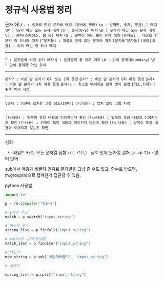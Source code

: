 # 정규식 사용법 정리

문자 하나
`. : 임의의 단일 문자와 매치 (줄바꿈 제외)`
`\w : 알파벳, 숫자, 밑줄(_) 매치`
`\W : \w가 아닌 모든 문자 매치`
`\d : 숫자(0-9) 매치`
`\D : 숫자가 아닌 모든 문자 매치`
`\s : 공백(스페이스, 탭 등) 매치`
`\S : 공백이 아닌 모든 문자 매치`
`[문자들] : 대괄호 안 문자 중 하나와 매치`
`[^문자들] : 대괄호 안에 없는 문자와 매치`
`[문자들^문자들]`
`(내용|내용) : 여러 패턴 중 하나 매치`

---

`^ : 문자열의 시작 위치 매치`
`$ : 문자열의 끝 위치 매치`
`\b : 단어 경계(Boundary)`
`\B : 단어 경계가 아닌 위치`

---

`문자? : 바로 앞 문자가 0회 또는 1회 등장`
`문자* : 바로 앞 문자가 0회 이상 등장`
`문자+ : 바로 앞 문자가 1회 이상 등장`
`문자+? : 최소로 매치하는 탐욕 방지 문법`
`{최소,최대} : 횟수 범위 지정`

---

`\숫자 : 이전에 캡처한 그룹 참조(1부터)`
`(?:내용) : 캡처 없이 그룹 처리`

---

`(?=내용) : 뒤쪽이 특정 내용과 이어지는지 확인`
`(?<=내용) : 앞쪽이 특정 내용과 이어지는지 확인`
`(?!내용) : 뒤쪽이 특정 내용과 이어지지 않는지 확인`
`(?<!내용) : 앞쪽이 특정 내용과 이어지지 않는지 확인`

---

심화

`.*` : 와일드 카드. 모든 문자열 집합
`\((.*?)\)` : 괄호 안에 문자열 캡처
`[a-zA-Z]+` : 영어 단어

sub에서 어떻게 바꿀지 인자로 문자열을 그냥 줄 수도 있고,
함수로 받으면, m.group(n)으로 캡쳐한거 접근할 수 있음.

python 사용법

```python
import re

p = re.compile(r"정규식")

# 1개만 찾기
match = p.search("input_string")

# 여러개 찾기
string_list = p.findall("input_string")

# match로 받기(캡쳐용)
match_iter = p.finditer("input_string")

# 바꾸기
new_string = p.sub("어떻게바꿀지", "input_string")

# 쪼개기

spring_list = p.split("input_string")

```
